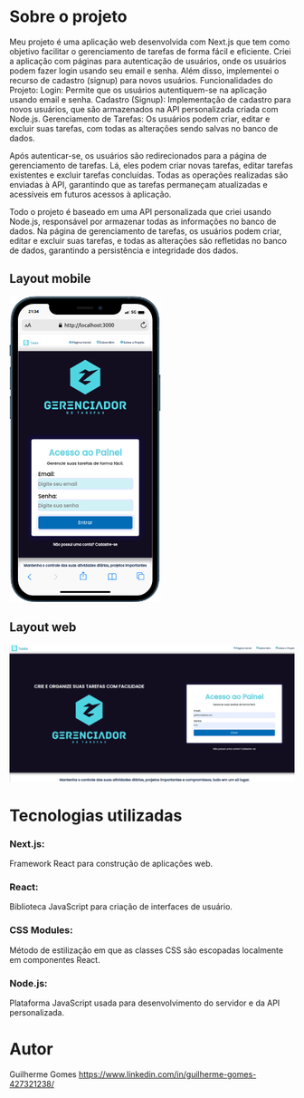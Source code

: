 
# Sobre o projeto
Meu projeto é uma aplicação web desenvolvida com Next.js que tem como objetivo facilitar o gerenciamento de tarefas de forma fácil e eficiente. Criei a aplicação com páginas para autenticação de usuários, onde os usuários podem fazer login usando seu email e senha. Além disso, implementei o recurso de cadastro (signup) para novos usuários.
Funcionalidades do Projeto:
Login: Permite que os usuários autentiquem-se na aplicação usando email e senha.
Cadastro (Signup): Implementação de cadastro para novos usuários, que são armazenados na API personalizada criada com Node.js.
Gerenciamento de Tarefas: Os usuários podem criar, editar e excluir suas tarefas, com todas as alterações sendo salvas no banco de dados.

Após autenticar-se, os usuários são redirecionados para a página de gerenciamento de tarefas. Lá, eles podem criar novas tarefas, editar tarefas existentes e excluir tarefas concluídas. Todas as operações realizadas são enviadas à API, garantindo que as tarefas permaneçam atualizadas e acessíveis em futuros acessos à aplicação.

Todo o projeto é baseado em uma API personalizada que criei usando Node.js, responsável por armazenar todas as informações no banco de dados. Na página de gerenciamento de tarefas, os usuários podem criar, editar e excluir suas tarefas, e todas as alterações são refletidas no banco de dados, garantindo a persistência e integridade dos dados.

## Layout mobile
![Mobile 1](public/mobileHome.png)
## Layout web
![Web 1](public/home.png)

# Tecnologias utilizadas
### Next.js:
Framework React para construção de aplicações web.
### React:
Biblioteca JavaScript para criação de interfaces de usuário.
### CSS Modules:
Método de estilização em que as classes CSS são escopadas localmente em componentes React.
### Node.js: 
Plataforma JavaScript usada para desenvolvimento do servidor e da API personalizada.

# Autor
Guilherme Gomes
https://www.linkedin.com/in/guilherme-gomes-427321238/
